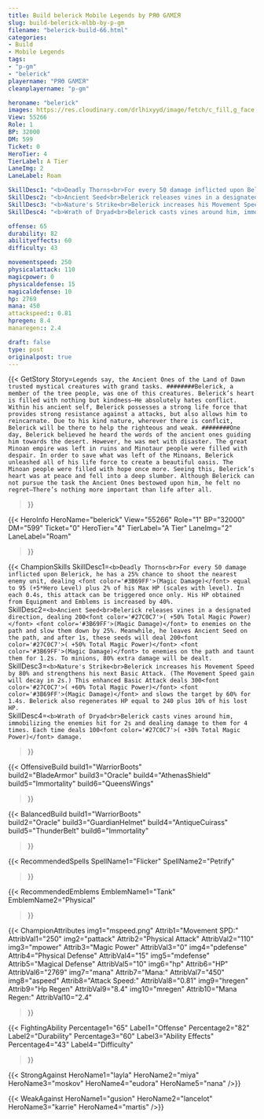 ```yaml
---
title: Build belerick Mobile Legends by PЯӨ GΛMΣЯ
slug: build-belerick-mlbb-by-p-gm
filename: "belerick-build-66.html"
categories: 
- Build 
- Mobile Legends
tags: 
- "p-gm"
- "belerick"
playername: "PЯӨ GΛMΣЯ"
cleanplayername: "p-gm"

heroname: "belerick"
images: https://res.cloudinary.com/drlhixyyd/image/fetch/c_fill,g_face,f_auto/https://cdn2-build.mobagenie.my.id/p/images/banner/full/belerick.jpg
View: 55266 
Role: 1 
BP: 32000
DM: 599 
Ticket: 0 
HeroTier: 4 
TierLabel: A Tier 
LaneImg: 2
LaneLabel: Roam 

SkillDesc1: "<b>Deadly Thorns<br>For every 50 damage inflicted upon Belerick, he has a 25% chance to shoot the nearest enemy unit, dealing <font color='#3B69FF'>(Magic Damage)</font> equal to 95 (+5*Hero Level) plus 2% of his Max HP (scales with level). In each 0.4s, this attack can be triggered once only. His HP obtained from Equipment and Emblems is increased by 40%."   
SkillDesc2: "<b>Ancient Seed<br>Belerick releases vines in a designated direction, dealing 200<font color='#27C0C7'>( +50% Total Magic Power)</font> <font color='#3B69FF'>(Magic Damage)</font> to enemies on the path and slow them down by 25%. Meanwhile, he leaves Ancient Seed on the path, and after 1s, these seeds will deal 200<font color='#27C0C7'>( +50% Total Magic Power)</font> <font color='#3B69FF'>(Magic Damage)</font> to enemies on the path and taunt them for 1.2s. To minions, 80% extra damage will be dealt."   
SkillDesc3: "<b>Nature's Strike<br>Belerick increases his Movement Speed by 80% and strengthens his next Basic Attack. (The Movement Speed gain will decay in 2s.) This enhanced Basic Attack deals 300<font color='#27C0C7'>( +60% Total Magic Power)</font> <font color='#3B69FF'>(Magic Damage)</font> and slows the target by 60% for 1.4s. Belerick also regenerates HP equal to 240 plus 10% of his lost HP."   
SkillDesc4: "<b>Wrath of Dryad<br>Belerick casts vines around him, immobilizing the enemies hit for 2s and dealing damage to them for 4 times. Each time deals 100<font color='#27C0C7'>( +30% Total Magic Power)</font> damage."  

offense: 65 
durability: 82 
abilityeffects: 60 
difficulty: 43 

movementspeed: 250
physicalattack: 110
magicpower: 0
physicaldefense: 15
magicaldefense: 10
hp: 2769
mana: 450
attackspeed:: 0.81
hpregen: 8.4
manaregen:: 2.4

draft: false
type: post
originalpost: true
---
```



{{< GetStory 
Story=` Legends say, the Ancient Ones of the Land of Dawn trusted mystical creatures with grand tasks. ########Belerick, a member of the tree people, was one of this creatures. Belerick’s heart is filled with nothing but kindness—He absolutely hates conflict. Within his ancient self, Belerick possesses a strong life force that provides strong resistance against a attacks, but also allows him to reincarnate. Due to his kind nature, wherever there is conflcit, Belerick will be there to help the righteous and weak. ########One day, Belerick believed he heard the words of the ancient ones guiding him towards the desert. However, he was met with disaster. The great Minoan empire was left in ruins and Minotaur people were filled with despair. In order to save what was left of the Minoans, Belerick unleashed all of his life force to create a beautiful oasis. The Minoan people were filled with hope once more. Seeing this, Belerick’s heart was at peace and fell into a deep slumber. Although Belerick can not pursue the task the Ancient Ones bestowed upon him, he felt no regret—There’s nothing more important than life after all. ` 
>}}

{{< HeroInfo 
HeroName="belerick" 
View="55266" 
Role="1" 
BP="32000" 
DM="599" 
Ticket="0" 
HeroTier="4" 
TierLabel="A Tier" 
LaneImg="2" 
LaneLabel="Roam" 
>}}
 
{{< ChampionSkills 
SkillDesc1=`<b>Deadly Thorns<br>For every 50 damage inflicted upon Belerick, he has a 25% chance to shoot the nearest enemy unit, dealing <font color='#3B69FF'>(Magic Damage)</font> equal to 95 (+5*Hero Level) plus 2% of his Max HP (scales with level). In each 0.4s, this attack can be triggered once only. His HP obtained from Equipment and Emblems is increased by 40%.`   
SkillDesc2=`<b>Ancient Seed<br>Belerick releases vines in a designated direction, dealing 200<font color='#27C0C7'>( +50% Total Magic Power)</font> <font color='#3B69FF'>(Magic Damage)</font> to enemies on the path and slow them down by 25%. Meanwhile, he leaves Ancient Seed on the path, and after 1s, these seeds will deal 200<font color='#27C0C7'>( +50% Total Magic Power)</font> <font color='#3B69FF'>(Magic Damage)</font> to enemies on the path and taunt them for 1.2s. To minions, 80% extra damage will be dealt.`   
SkillDesc3=`<b>Nature's Strike<br>Belerick increases his Movement Speed by 80% and strengthens his next Basic Attack. (The Movement Speed gain will decay in 2s.) This enhanced Basic Attack deals 300<font color='#27C0C7'>( +60% Total Magic Power)</font> <font color='#3B69FF'>(Magic Damage)</font> and slows the target by 60% for 1.4s. Belerick also regenerates HP equal to 240 plus 10% of his lost HP.`   
SkillDesc4=`<b>Wrath of Dryad<br>Belerick casts vines around him, immobilizing the enemies hit for 2s and dealing damage to them for 4 times. Each time deals 100<font color='#27C0C7'>( +30% Total Magic Power)</font> damage.`   
>}}

{{< OffensiveBuild 
build1="WarriorBoots"  
build2="BladeArmor" 
build3="Oracle" 
build4="AthenasShield" 
build5="Immortality" 
build6="QueensWings" 
>}} 

{{< BalancedBuild 
build1="WarriorBoots"  
build2="Oracle" 
build3="GuardianHelmet" 
build4="AntiqueCuirass" 
build5="ThunderBelt" 
build6="Immortality" 
>}}


{{< RecommendedSpells 
SpellName1="Flicker" 
SpellName2="Petrify" 
>}}  

{{< RecommendedEmblems 
EmblemName1="Tank" 
EmblemName2="Physical" 
>}}   


{{< ChampionAttributes
img1="mspeed.png" Attrib1="Movement SPD:" AttribVal1="250"
img2="pattack" Attrib2="Physical Attack" AttribVal2="110"
img3="mpower" Attrib3="Magic Power" AttribVal3="0"
img4="pdefense" Attrib4="Physical Defense" AttribVal4="15"
img5="mdefense" Attrib5="Magical Defense" AttribVal5="10"
img6="hp" Attrib6="HP" AttribVal6="2769"
img7="mana" Attrib7="Mana:" AttribVal7="450"
img8="aspeed" Attrib8="Attack Speed:" AttribVal8="0.81"
img9="hregen" Attrib9="Hp Regen" AttribVal9="8.4"
img10="mregen" Attrib10="Mana Regen:" AttribVal10="2.4"
>}}


{{< FightingAbility
Percentage1="65" Label1="Offense"
Percentage2="82" Label2="Durability"
Percentage3="60" Label3="Ability Effects"
Percentage4="43" Label4="Difficulty"
 >}}

{{< StrongAgainst 
HeroName1="layla"
HeroName2="miya"
HeroName3="moskov"
HeroName4="eudora"
HeroName5="nana"
/>}}

{{< WeakAgainst
HeroName1="gusion"
HeroName2="lancelot"
HeroName3="karrie"
HeroName4="martis"
/>}}
